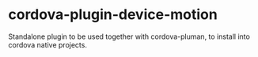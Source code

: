cordova-plugin-device-motion
============================

Standalone plugin to be used together with cordova-pluman, to install into cordova native projects.
